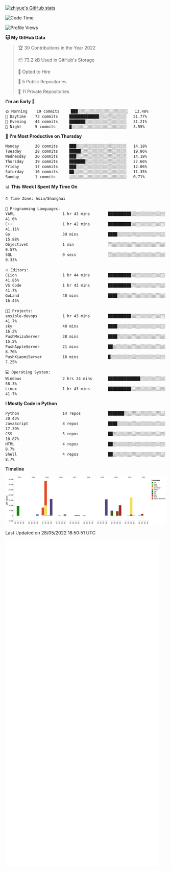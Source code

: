 
[![zhiyue's GitHub stats](https://github-readme-stats.vercel.app/api?username=zhiyue)](https://github.com/anuraghazra/github-readme-stats&&show_icons=true)

<!--START_SECTION:waka-->
![Code Time](http://img.shields.io/badge/Code%20Time-0%20secs-blue)

![Profile Views](http://img.shields.io/badge/Profile%20Views-0-blue)

**🐱 My GitHub Data** 

> 🏆 30 Contributions in the Year 2022
 > 
> 📦 73.2 kB Used in GitHub's Storage 
 > 
> 💼 Opted to Hire
 > 
> 📜 5 Public Repositories 
 > 
> 🔑 11 Private Repositories  
 > 
**I'm an Early 🐤** 

```text
🌞 Morning    19 commits     ███░░░░░░░░░░░░░░░░░░░░░░   13.48% 
🌆 Daytime    73 commits     █████████████░░░░░░░░░░░░   51.77% 
🌃 Evening    44 commits     ███████░░░░░░░░░░░░░░░░░░   31.21% 
🌙 Night      5 commits      █░░░░░░░░░░░░░░░░░░░░░░░░   3.55%

```
📅 **I'm Most Productive on Thursday** 

```text
Monday       20 commits     ███░░░░░░░░░░░░░░░░░░░░░░   14.18% 
Tuesday      28 commits     █████░░░░░░░░░░░░░░░░░░░░   19.86% 
Wednesday    20 commits     ███░░░░░░░░░░░░░░░░░░░░░░   14.18% 
Thursday     39 commits     ███████░░░░░░░░░░░░░░░░░░   27.66% 
Friday       17 commits     ███░░░░░░░░░░░░░░░░░░░░░░   12.06% 
Saturday     16 commits     ██░░░░░░░░░░░░░░░░░░░░░░░   11.35% 
Sunday       1 commits      ░░░░░░░░░░░░░░░░░░░░░░░░░   0.71%

```


📊 **This Week I Spent My Time On** 

```text
⌚︎ Time Zone: Asia/Shanghai

💬 Programming Languages: 
YAML                     1 hr 43 mins        ██████████░░░░░░░░░░░░░░░   41.6% 
C++                      1 hr 42 mins        ██████████░░░░░░░░░░░░░░░   41.11% 
Go                       39 mins             ████░░░░░░░░░░░░░░░░░░░░░   15.88% 
ObjectiveC               1 min               ░░░░░░░░░░░░░░░░░░░░░░░░░   0.57% 
SQL                      0 secs              ░░░░░░░░░░░░░░░░░░░░░░░░░   0.33%

🔥 Editors: 
CLion                    1 hr 44 mins        ██████████░░░░░░░░░░░░░░░   41.85% 
VS Code                  1 hr 43 mins        ██████████░░░░░░░░░░░░░░░   41.7% 
GoLand                   40 mins             ████░░░░░░░░░░░░░░░░░░░░░   16.45%

🐱‍💻 Projects: 
ansible-devops           1 hr 43 mins        ██████████░░░░░░░░░░░░░░░   41.7% 
sky                      40 mins             ████░░░░░░░░░░░░░░░░░░░░░   16.2% 
PushMeizuServer          38 mins             ████░░░░░░░░░░░░░░░░░░░░░   15.5% 
PushAppleServer          21 mins             ██░░░░░░░░░░░░░░░░░░░░░░░   8.76% 
PushXiaomiServer         18 mins             █░░░░░░░░░░░░░░░░░░░░░░░░   7.25%

💻 Operating System: 
Windows                  2 hrs 24 mins       ██████████████░░░░░░░░░░░   58.3% 
Linux                    1 hr 43 mins        ██████████░░░░░░░░░░░░░░░   41.7%

```

**I Mostly Code in Python** 

```text
Python                   14 repos            ███████░░░░░░░░░░░░░░░░░░   30.43% 
JavaScript               8 repos             ████░░░░░░░░░░░░░░░░░░░░░   17.39% 
CSS                      5 repos             ██░░░░░░░░░░░░░░░░░░░░░░░   10.87% 
HTML                     4 repos             ██░░░░░░░░░░░░░░░░░░░░░░░   8.7% 
Shell                    4 repos             ██░░░░░░░░░░░░░░░░░░░░░░░   8.7%

```


**Timeline**

![Chart not found](https://raw.githubusercontent.com/zhiyue/zhiyue/main/charts/bar_graph.png) 


 Last Updated on 28/05/2022 18:50:51 UTC
<!--END_SECTION:waka-->

<!-- [![Top Langs](https://github-readme-stats.vercel.app/api/top-langs/?username=zhiyue)](https://github.com/anuraghazra/github-readme-stats) -->

![](./github-metrics.svg)

